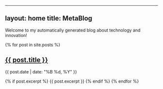    ---
   layout: home
   title: MetaBlog
   ---

   Welcome to my automatically generated blog about technology and innovation!

   {% for post in site.posts %}
     <h2>
       <a href="{{ post.url | relative_url }}">
         {{ post.title }}
       </a>
     </h2>
     <p>{{ post.date | date: "%B %d, %Y" }}</p>
     {% if post.excerpt %}
       {{ post.excerpt }}
     {% endif %}
   {% endfor %}